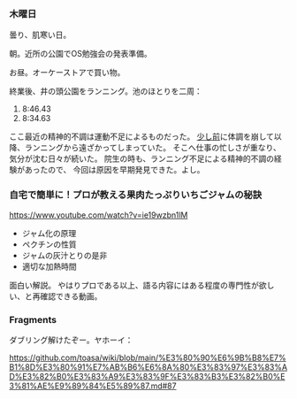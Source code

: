 ### 木曜日

曇り、肌寒い日。

朝。近所の公園でOS勉強会の発表準備。

お昼。オーケーストアで買い物。

終業後、井の頭公園をランニング。池のほとりを二周：

1. 8:46.43
1. 8:34.63

ここ最近の精神的不調は運動不足によるものだった。
[少し前](https://github.com/toasa/diary/blob/main/2024/02/21.md)に体調を崩して以降、ランニングから遠ざかってしまっていた。
そこへ仕事の忙しさが重なり、気分が沈む日々が続いた。
院生の時も、ランニング不足による精神的不調の経験があったので、
今回は原因を早期発見できた。よし。

### 自宅で簡単に！プロが教える果肉たっぷりいちごジャムの秘訣

https://www.youtube.com/watch?v=ie19wzbn1lM

* ジャム化の原理
* ペクチンの性質
* ジャムの灰汁とりの是非
* 適切な加熱時間

面白い解説。
やはりプロである以上、語る内容にはある程度の専門性が欲しい、と再確認できる動画。

### Fragments

ダブリング解けたぞー。ヤホーイ：

https://github.com/toasa/wiki/blob/main/%E3%80%90%E6%9B%B8%E7%B1%8D%E3%80%91%E7%AB%B6%E6%8A%80%E3%83%97%E3%83%AD%E3%82%B0%E3%83%A9%E3%83%9F%E3%83%B3%E3%82%B0%E3%81%AE%E9%89%84%E5%89%87.md#87
